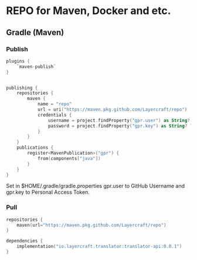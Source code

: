 # REPO for Maven, Docker and etc.

## Gradle (Maven)

### Publish

```kotlin
plugins {
    `maven-publish`
}


publishing {
    repositories {
        maven {
            name = "repo"
            url = uri("https://maven.pkg.github.com/Layercraft/repo")
            credentials {
                username = project.findProperty("gpr.user") as String? ?: System.getenv("USERNAME")
                password = project.findProperty("gpr.key") as String? ?: System.getenv("TOKEN")
            }
        }
    }
    publications {
        register<MavenPublication>("gpr") {
            from(components["java"])
        }
    }
}
```
Set in $HOME/.gradle/gradle.properties gpr.user to GitHub Username and gpr.key to Personal Access Token.


### Pull
```kotlin
repositories {
    maven(url="https://maven.pkg.github.com/Layercraft/repo")
}

dependencies {
    implementation("io.layercraft.translator:translator-api:0.0.1")
}
```



